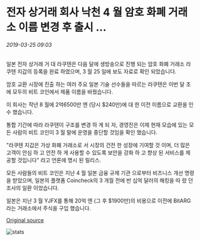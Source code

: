 # 전자 상거래 회사 낙천 4 월 암호 화폐 거래소 이름 변경 후 출시 ...

###### 2019-03-25 09:03

일본 전자 상거래 거 대 라쿠텐은 다음 달에 생방송으로 진행 되는 암호 화폐 거래소 라쿠텐 지갑의 등록을 완료 하였으며, 3 월 25 일에 보도 자료로 확인 되었습니다.

암호 교환 시장에 진출 하는 여러 주요 일본 기술 선수들을 따르는 라쿠텐은 이번 달 초에 모두의 비트 코인에서 제품 이름을 바꿨습니다.

이 회사는 작년 8 월에 2억6500만 엔 (당시 $240만)에 대 한 이전 이름으로 교환을 인수 했습니다.

통합 기간에 따라 라쿠텐이 구조를 변경 하 게 되 자, 경영진은 이제 현재 모습에 있는 모든 사람의 비트 코인이 3 월 말에 운영을 중단할 것임을 확인 했습니다.

"라쿠텐 지갑은 가상 화폐 거래소로 서 시장의 건전 한 성장에 기여할 것 이며, 더 많은 고객이 안심 하 고 안전 하 게 사용할 수 있도록 보안을 강화 하 고 향상 된 서비스를 제공할 것입니다" 라고 언론에 명시 된 릴리스.

모든 사람들의 비트 코인은 지난 4 월 일본 금융 규제 기관 으로부터 비즈니스 개선 명령을 받았으며, 일본의 플랫폼 Coincheck의 3 개월 전에 반 십억 달러의 해킹을 따 랐 던 조사의 일환 이었습니다.

일본은 지난 3 월 YJFX를 통해 20억 엔 (그 후 $1900만)의 비용으로 이전에 BitARG 라는 거래소에서 주식을 구입 했습니다.

[Original source](https://cointelegraph.com/news/e-commerce-firm-rakuten-readies-cryptocurrency-exchange-for-april-launch-after-name-change)

![stats](https://c.statcounter.com/11760860/0/a89fa40b/1/ "stats")